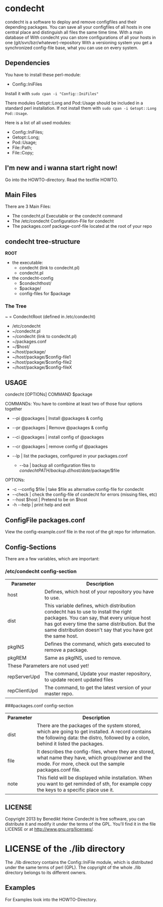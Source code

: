 condecht
========
condecht is a software to deploy and remove configfiles and their depending packages. You can save all your configfiles of all hosts in one central place and distinguish all files the same time time. With a main database of 
With condecht you can store configurations of all your hosts in one (git/svn/bzr/whatever)-repository 
With a versioning system you get a synchronized config-file base, what you can use on every system.

Dependencies
------------

You have to install these perl-module:
* Config::IniFiles

Install it with `sudo cpan -i "Config::IniFiles"`

There modules Getopt::Long and Pod::Usage should be included in a standard perl installation. If not install them with `sudo cpan -i Getopt::Long Pod::Usage`.

Here is a list of all used modules:
* Config::IniFiles;
* Getopt::Long;
* Pod::Usage;
* File::Path;
* File::Copy;

I'm new and i wanna start right now!
------------------------------------

Go into the HOWTO-directory. Read the textfile HOWTO.

Main Files
----------
There are 3 Main Files:
* The condecht.pl Executable or the condecht command
* The /etc/condecht Configuration-File for condecht
* The packages.conf package-conf-file located at the root of your repo

condecht tree-structure
-----------------------
**ROOT**
* the executable:
  * condecht (link to condecht.pl)
  * condecht.pl
* the condecht-config
  * $condechthost/
   * $package/
    * config-files for $package

### The Tree
~ = CondechtRoot (defined in /etc/condecht)

* /etc/condecht
* ~/condecht.pl
* ~/condecht (link to condecht.pl)
* ~/packages.conf
* ~/$host/
* ~/$host/$package/
* ~/$host/$package/$config-file1
* ~/$host/$package/$config-file2
* ~/$host/$package/$config-fileX

USAGE
-----
condecht [OPTIONs] COMMAND $package

COMMANDs:
You have to combine at least two of those four options together
  * --pi @packages | Install @packages & config
  * --pr @packages | Remove @packages & config
  * --ci @packages | install config of @packages
  * --cr @packages | remove config of @packages

  * --lp | list the packages, configured in your packages.conf
	* --ba | backup all configuration files to $condechtPATH/backup.d/$host/$date/$package/$file

OPTIONs:
  * -c --config $file | take $file as alternative config-file for condecht
  *    --check        | check the config-file of condecht for errors (missing files, etc)
  *    --host $host   | Pretend to be on $host
  * -h --help         | print help and exit

ConfigFile packages.conf
------------------------
View the config-example.conf file in the root of the git repo for information.

Config-Sections
---------------
There are a few variables, which are important:

### /etc/condecht config-section
<table>
<tr>
	<th>Parameter</th>
	<th>Description</th>
</tr>
<tr>
	<td>host</td>
	<td>Defines, which host of your repository you have to use.</td>
</tr>
<tr>
	<td>dist</td>
	<td>This variable defines, which distribution condecht has to use to install the right packages. You can say, that every unique host has got every time the same distribution. But the same distribution doesn't say that you have got the same host.</td>
</tr>
<tr>
	<td>pkgINS</td>
	<td>Defines the command, which gets executed to remove a package.</td>
</tr>
<tr>
	<td>pkgREM</td>
	<td>Same as pkgINS, used to remove.</td>
</tr>
<tr>
	<td colspan=2>These Parameters are not used yet!</td>
</tr>
<tr>
	<td>repServerUpd</td>
	<td>The command, Update your master repository, to update recent updated files</td>
</tr>
<tr>
	<td>repClientUpd</td>
	<td>The command, to get the latest version of your master repo.</td>
</tr>
</table>

###packages.conf config-section
<table>
<tr>
	<th>Parameter</th>
	<th>Description</th>
</tr>
<tr>
	<td>dist</td>
	<td>There are the packages of the system stored, which are going to get installed. A record contains the following data: the distro, followed by a colon, behind it listed the packages.</td>
</tr>
<tr>
	<td>file</td>
	<td>It describes the config-files, where they are stored, what name they have, which group/owner and the mode. For more, check out the sample packages.conf file.</td>
</tr>
<tr>
	<td>note</td>
	<td>This field will be displayed while installation. When you want to get reminded of sth, for example copy the keys to a specific place use it.</td>
</tr>
</table>

LICENSE
-------
Copyright 2013 by Benedikt Heine
Condecht is free software, you can distribute it and modify it under the terms of the GPL. You'll find it in the file LICENSE or at http://www.gnu.org/licenses/.

# LICENSE of the ./lib directory
The ./lib directory contains the Config::IniFile module, which is distributed under the same terms of perl (GPL). The copyright of the whole ./lib directory belongs to its different owners.

Examples
--------

For Examples look into the HOWTO-Directory.
